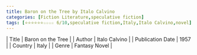 ```yaml
---
title: Baron on the Tree by Italo Calvino
categories: [Fiction Literature,speculative fiction]
tags: [⭐⭐⭐⭐⭐⭐☆☆☆☆ 6/10,speculative fiction,Italy,Italo Calvino,novel]
---
```

        
| Title | Baron on the Tree  |
| Author |  Italo Calvino  |
| Publication Date | 1957   |
| Country | Italy |
| Genre | Fantasy Novel  |
        